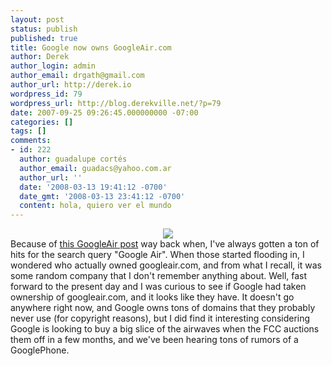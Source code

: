 ```yaml
---
layout: post
status: publish
published: true
title: Google now owns GoogleAir.com
author: Derek
author_login: admin
author_email: drgath@gmail.com
author_url: http://derek.io
wordpress_id: 79
wordpress_url: http://blog.derekville.net/?p=79
date: 2007-09-25 09:26:45.000000000 -07:00
categories: []
tags: []
comments:
- id: 222
  author: guadalupe cortés
  author_email: guadacs@yahoo.com.ar
  author_url: ''
  date: '2008-03-13 19:41:12 -0700'
  date_gmt: '2008-03-13 23:41:12 -0700'
  content: hola, quiero ver el mundo
---
```

<div align="center"><img src="http://www.derekgathright.com/wp-content/uploads/2007/09/googleair.jpg" /></div>
Because of <a href="http://www.derekgathright.com/2005/09/11/googleair/">this GoogleAir post</a> way back when, I've always gotten a ton of hits for the search query "Google Air".  When those started flooding in, I wondered who actually owned googleair.com, and from what I recall, it was some random company that I don't remember anything about.  Well, fast forward to the present day and I was curious to see if Google had taken ownership of googleair.com, and it looks like they have.  It doesn't go anywhere right now, and Google owns tons of domains that they probably never use (for copyright reasons), but I did find it interesting considering Google is looking to buy a big slice of the airwaves when the FCC auctions them off in a few months, and we've been hearing tons of rumors of a GooglePhone.
